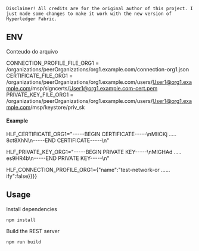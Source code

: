 `Disclaimer! All credits are for the original author of this project. I just made some changes to make it work with the new version of Hyperledger Fabric.`

## ENV

Conteudo do arquivo

CONNECTION_PROFILE_FILE_ORG1 = /organizations/peerOrganizations/org1.example.com/connection-org1.json
CERTIFICATE_FILE_ORG1 = /organizations/peerOrganizations/org1.example.com/users/User1@org1.example.com/msp/signcerts/User1@org1.example.com-cert.pem
PRIVATE_KEY_FILE_ORG1 = /organizations/peerOrganizations/org1.example.com/users/User1@org1.example.com/msp/keystore/priv_sk

#### Example

HLF_CERTIFICATE_ORG1="-----BEGIN CERTIFICATE-----\nMIICKj ..... 8ct8XhN\n-----END CERTIFICATE-----\n"

HLF_PRIVATE_KEY_ORG1="-----BEGIN PRIVATE KEY-----\nMIGHAd ..... es9HR4b\n-----END PRIVATE KEY-----\n"

HLF_CONNECTION_PROFILE_ORG1={"name":"test-network-or ...... ify":false}}}}

## Usage

Install dependencies

```shell
npm install
```

Build the REST server

```shell
npm run build
```
